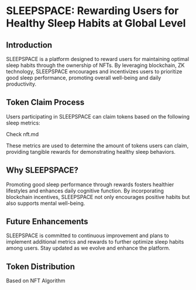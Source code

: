 # SLEEPSPACE: Rewarding Users for Healthy Sleep Habits at Global Level

## Introduction

SLEEPSPACE is a platform designed to reward users for maintaining optimal sleep habits through the ownership of NFTs. By leveraging blockchain, ZK technology, SLEEPSPACE encourages and incentivizes users to prioritize good sleep performance, promoting overall well-being and daily productivity.

## Token Claim Process

Users participating in SLEEPSPACE can claim tokens based on the following sleep metrics:

<!-- - **Sleep Duration**: The total amount of sleep achieved.
- **Sleep Time Consistency**: The regularity of sleep patterns maintained over time. -->

Check nft.md

These metrics are used to determine the amount of tokens users can claim, providing tangible rewards for demonstrating healthy sleep behaviors.

## Why SLEEPSPACE?

Promoting good sleep performance through rewards fosters healthier lifestyles and enhances daily cognitive function. By incorporating blockchain incentives, SLEEPSPACE not only encourages positive habits but also supports mental well-being.

## Future Enhancements

SLEEPSPACE is committed to continuous improvement and plans to implement additional metrics and rewards to further optimize sleep habits among users. Stay updated as we evolve and enhance the platform.

## Token Distribution

Based on NFT Algorithm

